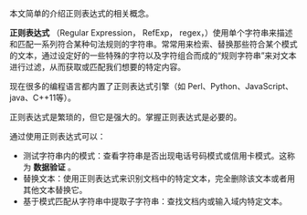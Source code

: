 本文简单的介绍正则表达式的相关概念。

**正则表达式** （Regular Expression， RefExp， regex，）使用单个字符串来描述和匹配一系列符合某种句法规则的字符串。常常用来检索、替换那些符合某个模式的文本，通过设定好的一些特殊的字符以及字符组合而成的“规则字符串”来对文本进行过滤，从而获取或匹配我们想要的特定内容。

现在很多的编程语言都内置了正则表达式引擎（如 Perl、Python、JavaScript、java、C++11等）。

正则表达式是繁琐的，但它是强大的。掌握正则表达式是必要的。

通过使用正则表达式可以：

* 测试字符串内的模式：查看字符串是否出现电话号码模式或信用卡模式。这称为 **数据验证** 。
* 替换文本：使用正则表达式来识别文档中的特定文本，完全删除该文本或者用其他文本替换它。
* 基于模式匹配从字符串中提取子字符串：查找文档内或输入域内特定文本。 

